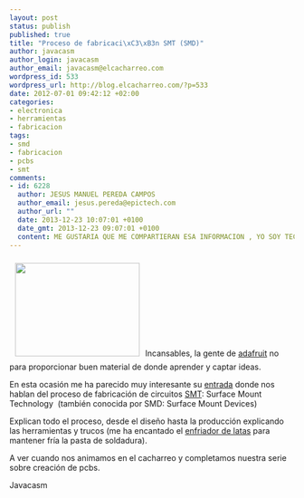 ```yaml
--- 
layout: post
status: publish
published: true
title: "Proceso de fabricaci\xC3\xB3n SMT (SMD)"
author: javacasm
author_login: javacasm
author_email: javacasm@elcacharreo.com
wordpress_id: 533
wordpress_url: http://blog.elcacharreo.com/?p=533
date: 2012-07-01 09:42:12 +02:00
categories: 
- electronica
- herramientas
- fabricacion
tags: 
- smd
- fabricacion
- pcbs
- smt
comments: 
- id: 6228
  author: JESUS MANUEL PEREDA CAMPOS
  author_email: jesus.pereda@epictech.com
  author_url: ""
  date: 2013-12-23 10:07:01 +0100
  date_gmt: 2013-12-23 09:07:01 +0100
  content: ME GUSTARIA QUE ME COMPARTIERAN ESA INFORMACION , YO SOY TECNICO DE MANUFACTURA DE SMT Y COMO APENAS EMPIEZO EN ESTO , QUISIERA TENER MAS INFORMACION
---
```

<img class="alignleft" style="margin: 10px;" title="Condensador SMD" src="http://upload.wikimedia.org/wikipedia/commons/thumb/4/49/SMD_capacitor.jpg/220px-SMD_capacitor.jpg" alt="" width="220" height="165" />Incansables, la gente de <a href="http://learn.adafruit.com/">adafruit</a> no para proporcionar buen material de donde aprender y captar ideas.

En esta ocasión me ha parecido muy interesante su <a href="http://learn.adafruit.com/smt-manufacturing">entrada</a> donde nos hablan del proceso de fabricación de circuitos <a href="http://en.wikipedia.org/wiki/Surface-mount_technology">SMT</a>: Surface Mount Technology  (también conocida por SMD: Surface Mount Devices)

Explican todo el proceso, desde el diseño hasta la producción explicando las herramientas y trucos (me ha encantado el <a href="http://learn.adafruit.com/smt-manufacturing/solder-paste-storage">enfriador de latas</a> para mantener fría la pasta de soldadura).

A ver cuando nos animamos en el cacharreo y completamos nuestra serie sobre creación de pcbs.

Javacasm
